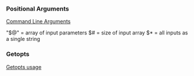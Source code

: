 ### Positional Arguments


[Command Line Arguments](https://www.baeldung.com/linux/use-command-line-arguments-in-bash-script)

"$@" = array of input parameters
$# = size of input array
$* = all inputs as a single string



### Getopts

[Getopts usage](https://www.computerhope.com/unix/bash/getopts.htm)
